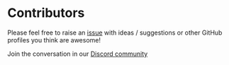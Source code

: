 # Contributors

Please feel free to raise an [issue](https://github.com/OnCampus-Community/awesome-github-profiles/issues) with ideas / suggestions or other GitHub profiles you think are awesome!

Join the conversation in our [Discord community](https://discord.gg/rBnYwJC5)
